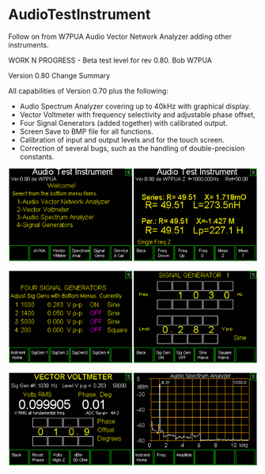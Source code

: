 # AudioTestInstrument
Follow on from W7PUA Audio Vector Network Analyzer adding other instruments.

WORK N PROGRESS -  Beta test level for rev 0.80.  Bob  W7PUA

Version 0.80 Change Summary

All capabilities of Version 0.70 plus the following:

* Audio Spectrum Analyzer covering up to 40kHz with graphical display.
* Vector Voltmeter with frequency selectivity and adjustable phase offset,
* Four Signal Generators (added together)  with calibrated output.
* Screen Save to BMP file for all functions.
* Calibration of input and output levels and for the touch screen.
* Correction of several bugs, such as the handling of double-precision constants.

![Control Screens, AVNA Test Instrument](/images/AVNA_2Scr1.gif)

![Signal Generator Screens, AVNA Test Instrument](/images/AVNA_2Scr2.gif)

![Vector Voltmeter and Spectrum Analyzer Screens, AVNA Test Instrument](/images/AVNA_2Scr3.gif)
